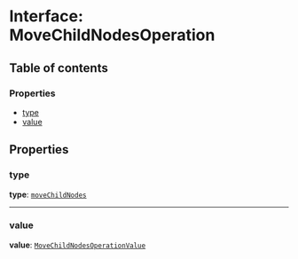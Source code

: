 # Interface: MoveChildNodesOperation

## Table of contents

### Properties

* [type](/en/auto-docs/fixed-layout-editor/interfaces/MoveChildNodesOperation.md#type)
* [value](/en/auto-docs/fixed-layout-editor/interfaces/MoveChildNodesOperation.md#value)

## Properties

### type

**type**: [`moveChildNodes`](/en/auto-docs/fixed-layout-editor/enums/OperationType.md#movechildnodes)

***

### value

**value**: [`MoveChildNodesOperationValue`](/en/auto-docs/fixed-layout-editor/interfaces/MoveChildNodesOperationValue.md)

